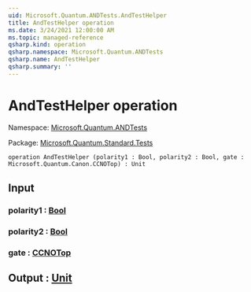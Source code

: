 ```yaml
---
uid: Microsoft.Quantum.ANDTests.AndTestHelper
title: AndTestHelper operation
ms.date: 3/24/2021 12:00:00 AM
ms.topic: managed-reference
qsharp.kind: operation
qsharp.namespace: Microsoft.Quantum.ANDTests
qsharp.name: AndTestHelper
qsharp.summary: ''
---
```


# AndTestHelper operation

Namespace: [Microsoft.Quantum.ANDTests](xref:Microsoft.Quantum.ANDTests)

Package: [Microsoft.Quantum.Standard.Tests](https://nuget.org/packages/Microsoft.Quantum.Standard.Tests)




```qsharp
operation AndTestHelper (polarity1 : Bool, polarity2 : Bool, gate : Microsoft.Quantum.Canon.CCNOTop) : Unit
```


## Input

### polarity1 : [Bool](xref:microsoft.quantum.lang-ref.bool)




### polarity2 : [Bool](xref:microsoft.quantum.lang-ref.bool)




### gate : [CCNOTop](xref:Microsoft.Quantum.Canon.CCNOTop)





## Output : [Unit](xref:microsoft.quantum.lang-ref.unit)

